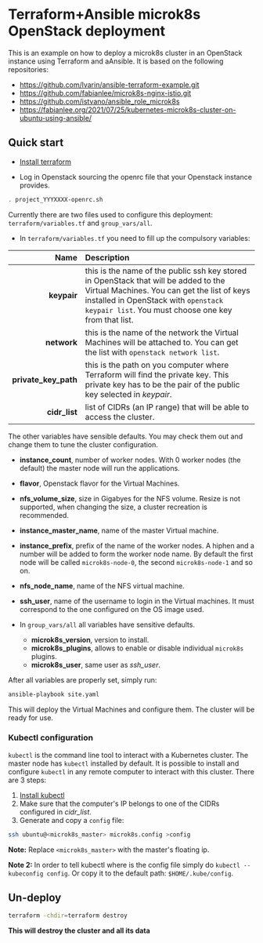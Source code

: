 # Terraform+Ansible microk8s OpenStack deployment

This is an example on how to deploy a microk8s cluster in an OpenStack instance using Terraform and aAnsible. It is based on the following repositories:

* https://github.com/lvarin/ansible-terraform-example.git
* https://github.com/fabianlee/microk8s-nginx-istio.git
* https://github.com/istvano/ansible_role_microk8s
* https://fabianlee.org/2021/07/25/kubernetes-microk8s-cluster-on-ubuntu-using-ansible/

## Quick start

* [Install terraform](https://www.terraform.io/downloads.html)

* Log in Openstack sourcing the openrc file that your Openstack instance provides.

```sh
. project_YYYXXXX-openrc.sh
```

Currently there are two files used to configure this deployment: `terraform/variables.tf` and `group_vars/all`.

* In `terraform/variables.tf` you need to fill up the compulsory variables:

|Name|Description|
|-:|:-|
|**keypair**|this is the name of the public ssh key stored in OpenStack that will be added to the Virtual Machines. You can get the list of keys installed in OpenStack with `openstack keypair list`. You must choose one key from that list.
|**network**|this is the name of the network the Virtual Machines will be attached to. You can get the list with `openstack network list`.|
|**private_key_path**|this is the path on you computer where Terraform will find the private key. This private key has to be the pair of the public key selected in _keypair_.|
|**cidr_list**|list of CIDRs (an IP range) that will be able to access the cluster.|

  The other variables have sensible defaults. You may check them out and change them to tune the cluster configuration.
  * **instance_count**, number of worker nodes. With 0 worker nodes (the default) the master node will run the applications.
  * **flavor**, Openstack flavor for the Virtual Machines.
  * **nfs_volume_size**, size in Gigabyes for the NFS volume. Resize is not supported, when changing the size, a cluster recreation is recommended.
  * **instance_master_name**, name of the master Virtual machine.
  * **instance_prefix**, prefix of the name of the worker nodes. A hiphen and a number will be added to form the worker node name. By default the first node will be called `microk8s-node-0`, the second `microk8s-node-1` and so on.
  * **nfs_node_name**, name of the NFS virtual machine.
  * **ssh_user**, name of the username to login in the Virtual machines. It must correspond to the one configured on the OS image used.

* In `group_vars/all` all variables have sensitive defaults.
  * **microk8s_version**, version to install.
  * **microk8s_plugins**, allows to enable or disable individual `microk8s` plugins.
  * **microk8s_user**, same user as _ssh_user_.

After all variables are properly set, simply run:

```sh
ansible-playbook site.yaml
```

This will deploy the Virtual Machines and configure them. The cluster will be ready for use.

### Kubectl configuration

`kubectl` is the command line tool to interact with a Kubernetes cluster. The master node has `kubectl` installed by default. It is possible to install and configure `kubectl` in any remote computer to interact with this cluster. There are 3 steps:

1. [Install kubectl](https://kubernetes.io/docs/tasks/tools/)
1. Make sure that the computer's IP belongs to one of the CIDRs configured in _cidr_list_.
1. Generate and copy a `config` file:

  ```sh
  ssh ubuntu@<microk8s_master> microk8s.config >config
```

**Note:** Replace `<microk8s_master>` with the master's floating ip.

**Note 2:** In order to tell kubectl where is the config file simply do `kubectl --kubeconfig config`. Or copy it to the default path: `$HOME/.kube/config`.

## Un-deploy

```sh
terraform -chdir=terraform destroy
```

**This will destroy the cluster and all its data**

